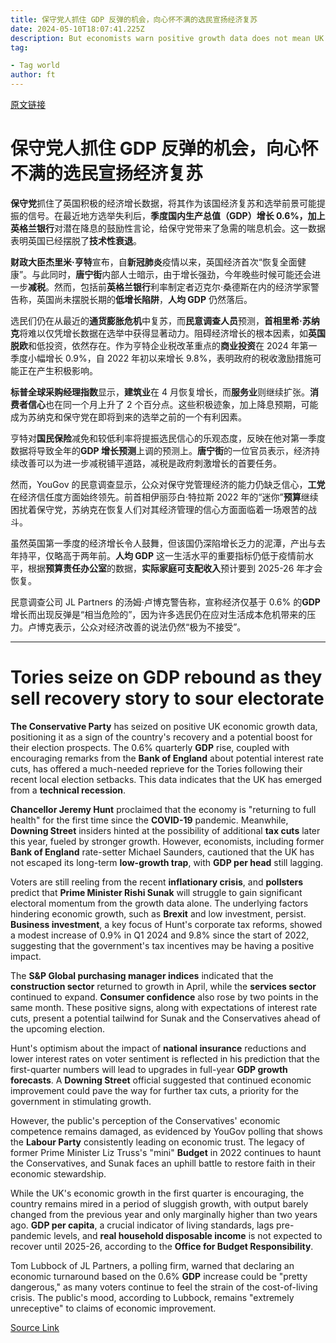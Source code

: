 ```yaml
---
title: 保守党人抓住 GDP 反弹的机会，向心怀不满的选民宣扬经济复苏
date: 2024-05-10T18:07:41.225Z
description: But economists warn positive growth data does not mean UK has escaped its low-growth trap
tag: 

- Tag world
author: ft
---
```


[原文链接](https://ft.com/content/4b679396-dc55-4e3a-9aa5-8061c1e17408)

# 保守党人抓住 GDP 反弹的机会，向心怀不满的选民宣扬经济复苏

**保守党**抓住了英国积极的经济增长数据，将其作为该国经济复苏和选举前景可能提振的信号。在最近地方选举失利后，**季度国内生产总值（GDP）**增长 0.6%，加上**英格兰银行**对潜在降息的鼓励性言论，给保守党带来了急需的喘息机会。这一数据表明英国已经摆脱了**技术性衰退**。

**财政大臣杰里米·亨特**宣布，自**新冠肺炎**疫情以来，英国经济首次“恢复全面健康”。与此同时，**唐宁街**内部人士暗示，由于增长强劲，今年晚些时候可能还会进一步**减税**。然而，包括前**英格兰银行**利率制定者迈克尔·桑德斯在内的经济学家警告称，英国尚未摆脱长期的**低增长陷阱**，**人均 GDP** 仍然落后。

选民们仍在从最近的**通货膨胀危机**中复苏，而**民意调查人员**预测，**首相里希·苏纳克**将难以仅凭增长数据在选举中获得显著动力。阻碍经济增长的根本因素，如**英国脱欧**和低投资，依然存在。作为亨特企业税改革重点的**商业投资**在 2024 年第一季度小幅增长 0.9%，自 2022 年初以来增长 9.8%，表明政府的税收激励措施可能正在产生积极影响。

**标普全球采购经理指数**显示，**建筑业**在 4 月恢复增长，而**服务业**则继续扩张。**消费者信心**也在同一个月上升了 2 个百分点。这些积极迹象，加上降息预期，可能成为苏纳克和保守党在即将到来的选举之前的一个有利因素。

亨特对**国民保险**减免和较低利率将提振选民信心的乐观态度，反映在他对第一季度数据将导致全年的**GDP 增长预测**上调的预测上。**唐宁街**的一位官员表示，经济持续改善可以为进一步减税铺平道路，减税是政府刺激增长的首要任务。

然而，YouGov 的民意调查显示，公众对保守党管理经济的能力仍缺乏信心，**工党**在经济信任度方面始终领先。前首相伊丽莎白·特拉斯 2022 年的“迷你”**预算**继续困扰着保守党，苏纳克在恢复人们对其经济管理的信心方面面临着一场艰苦的战斗。

虽然英国第一季度的经济增长令人鼓舞，但该国仍深陷增长乏力的泥潭，产出与去年持平，仅略高于两年前。**人均 GDP** 这一生活水平的重要指标仍低于疫情前水平，根据**预算责任办公室**的数据，**实际家庭可支配收入**预计要到 2025-26 年才会恢复。

民意调查公司 JL Partners 的汤姆·卢博克警告称，宣称经济仅基于 0.6% 的**GDP** 增长而出现反弹是“相当危险的”，因为许多选民仍在应对生活成本危机带来的压力。卢博克表示，公众对经济改善的说法仍然“极为不接受”。

---

# Tories seize on GDP rebound as they sell recovery story to sour electorate

**The Conservative Party** has seized on positive UK economic growth data, positioning it as a sign of the country's recovery and a potential boost for their election prospects. The 0.6% quarterly **GDP** rise, coupled with encouraging remarks from the **Bank of England** about potential interest rate cuts, has offered a much-needed reprieve for the Tories following their recent local election setbacks. This data indicates that the UK has emerged from a **technical recession**.

**Chancellor Jeremy Hunt** proclaimed that the economy is "returning to full health" for the first time since the **COVID-19** pandemic. Meanwhile, **Downing Street** insiders hinted at the possibility of additional **tax cuts** later this year, fueled by stronger growth. However, economists, including former **Bank of England** rate-setter Michael Saunders, cautioned that the UK has not escaped its long-term **low-growth trap**, with **GDP per head** still lagging.

Voters are still reeling from the recent **inflationary crisis**, and **pollsters** predict that **Prime Minister Rishi Sunak** will struggle to gain significant electoral momentum from the growth data alone. The underlying factors hindering economic growth, such as **Brexit** and low investment, persist. **Business investment**, a key focus of Hunt's corporate tax reforms, showed a modest increase of 0.9% in Q1 2024 and 9.8% since the start of 2022, suggesting that the government's tax incentives may be having a positive impact.

The **S&P Global purchasing manager indices** indicated that the **construction sector** returned to growth in April, while the **services sector** continued to expand. **Consumer confidence** also rose by two points in the same month. These positive signs, along with expectations of interest rate cuts, present a potential tailwind for Sunak and the Conservatives ahead of the upcoming election.

Hunt's optimism about the impact of **national insurance** reductions and lower interest rates on voter sentiment is reflected in his prediction that the first-quarter numbers will lead to upgrades in full-year **GDP growth forecasts**. A **Downing Street** official suggested that continued economic improvement could pave the way for further tax cuts, a priority for the government in stimulating growth.

However, the public's perception of the Conservatives' economic competence remains damaged, as evidenced by YouGov polling that shows the **Labour Party** consistently leading on economic trust. The legacy of former Prime Minister Liz Truss's "mini" **Budget** in 2022 continues to haunt the Conservatives, and Sunak faces an uphill battle to restore faith in their economic stewardship.

While the UK's economic growth in the first quarter is encouraging, the country remains mired in a period of sluggish growth, with output barely changed from the previous year and only marginally higher than two years ago. **GDP per capita**, a crucial indicator of living standards, lags pre-pandemic levels, and **real household disposable income** is not expected to recover until 2025-26, according to the **Office for Budget Responsibility**.

Tom Lubbock of JL Partners, a polling firm, warned that declaring an economic turnaround based on the 0.6% **GDP** increase could be "pretty dangerous," as many voters continue to feel the strain of the cost-of-living crisis. The public's mood, according to Lubbock, remains "extremely unreceptive" to claims of economic improvement.

[Source Link](https://ft.com/content/4b679396-dc55-4e3a-9aa5-8061c1e17408)

